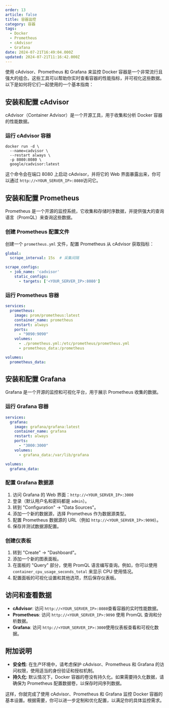 ```yaml
---
order: 13
article: false
title: 容器监控
category: 容器
tags:
  - Docker
  - Prometheus
  - cAdvisor
  - Grafana
date: 2024-07-21T16:49:04.000Z
updated: 2024-07-21T11:16:42.000Z
---
```

使用 cAdvisor、Prometheus 和 Grafana 来监控 Docker 容器是一个非常流行且强大的组合。这些工具可以帮助你实时查看容器的性能指标，并可视化这些数据。以下是如何将它们一起使用的一个基本指南：

## 安装和配置 cAdvisor

cAdvisor（Container Advisor）是一个开源工具，用于收集和分析 Docker 容器的性能数据。

### 运行 cAdvisor 容器

```console
docker run -d \
  --name=cadvisor \
  --restart always \
  -p 8080:8080 \
  google/cadvisor:latest
```

这个命令会在端口 8080 上启动 cAdvisor，并将它的 Web 界面暴露出来，你可以通过 `http://<YOUR_SERVER_IP>:8080`​ 访问它。

## 安装和配置 Prometheus

Prometheus 是一个开源的监控系统，它收集和存储时序数据，并提供强大的查询语言（PromQL）来查询这些数据。

### 创建 Prometheus 配置文件

创建一个 `prometheus.yml`​ 文件，配置 Prometheus 从 cAdvisor 获取指标：

```yml
global:
  scrape_interval: 15s  # 采集间隔

scrape_configs:
  - job_name: 'cadvisor'
    static_configs:
      - targets: ['<YOUR_SERVER_IP>:8080']
```

### 运行 Prometheus 容器

```yml
services:
  prometheus:
    image: prom/prometheus:latest
    container_name: prometheus
    restart: always
    ports:
      - "9090:9090"
    volumes:
      - ./prometheus.yml:/etc/prometheus/prometheus.yml
      - prometheus_data:/prometheus

volumes:
  prometheus_data:
```

## 安装和配置 Grafana

Grafana 是一个开源的监控和可视化平台，用于展示 Prometheus 收集的数据。

### 运行 Grafana 容器

```yml
services:
  grafana:
    image: grafana/grafana:latest
    container_name: grafana
    restart: always
    ports:
      - "3000:3000"
    volumes:
      - grafana_data:/var/lib/grafana

volumes:
  grafana_data:
```

### 配置 Grafana 数据源

1. 访问 Grafana 的 Web 界面：`http://<YOUR_SERVER_IP>:3000`​
2. 登录（默认用户名和密码都是 `admin`​）。
3. 转到 "Configuration" -> "Data Sources"。
4. 添加一个新的数据源，选择 Prometheus 作为数据源类型。
5. 配置 Prometheus 数据源的 URL（例如 `http://<YOUR_SERVER_IP>:9090`​）。
6. 保存并测试数据源配置。

### 创建仪表板

1. 转到 "Create" -> "Dashboard"。
2. 添加一个新的图表面板。
3. 在面板的 "Query" 部分，使用 PromQL 语言编写查询。例如，你可以使用 `container_cpu_usage_seconds_total`​ 来显示 CPU 使用情况。
4. 配置面板的可视化设置和其他选项，然后保存仪表板。

## 访问和查看数据

* **cAdvisor**: 访问 `http://<YOUR_SERVER_IP>:8080`​ 查看容器的实时性能数据。
* **Prometheus**: 访问 `http://<YOUR_SERVER_IP>:9090`​ 使用 PromQL 查询和分析数据。
* **Grafana**: 访问 `http://<YOUR_SERVER_IP>:3000`​ 使用仪表板查看和可视化数据。

## 附加说明

* **安全性**: 在生产环境中，请考虑保护 cAdvisor、Prometheus 和 Grafana 的访问权限，使用适当的身份验证和授权机制。
* **持久化**: 默认情况下，Docker 容器的卷没有持久化。如果需要持久化数据，请确保为 Prometheus 配置数据卷，以保存时间序列数据。

这样，你就完成了使用 cAdvisor、Prometheus 和 Grafana 监控 Docker 容器的基本设置。根据需要，你可以进一步定制和优化配置，以满足你的具体监控需求。

